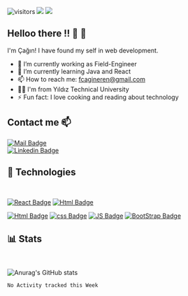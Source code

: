 


![visitors](https://visitor-badge.glitch.me/badge?page_id=FurkanCaginEren.visitor-badge) 
<img src="https://img.shields.io/github/stars/FurkanCaginEren?color=orange&label=Stars">
<img src="https://img.shields.io/github/followers/FurkanCaginEren?color=success&label=Followers">



## Helloo there !!  👋 👋

I'm Çağın! I have found my self in web development.

- 🔭 I’m currently working as Field-Engineer
- 🌱 I’m currently learning Java and React
- 📫 How to reach me: fcagineren@gmail.com 
- :man_student: I'm from Yıldız Technical University
- ⚡ Fun fact: I love cooking and reading about technology
  
## Contact me :mailbox:
[![Mail Badge](https://img.shields.io/badge/-fcagineren@gmail.com-c0392b?style=flat&labelColor=c0392b&logo=gmail&logoColor=white)](mailto:yigit.arpacioglu@gmail.com) <br>
[![Linkedin Badge](https://img.shields.io/badge/-FurkanCaginEren-0e76a8?style=flat&labelColor=0e76a8&logo=linkedin&logoColor=white)](https://www.linkedin.com/in/fce/) 
## :wrench: Technologies 
<br>

[![React Badge](https://img.shields.io/badge/-Angular-DD0031?style=for-the-badge&labelColor=black&logo=Angular&logoColor=DD0031)](#)
[![Html Badge](https://img.shields.io/badge/-Microsoft_SQL_Server-CC2927?style=for-the-badge&labelColor=black&logo=Microsoft-SQL-Server&logoColor=CC2927)](#)
<br>

[![Html Badge](https://img.shields.io/badge/-HTML5-E34F26?style=for-the-badge&labelColor=black&logo=html5&logoColor=E34F26)](#)
[![css Badge](https://img.shields.io/badge/-CSS3-1572b6?style=for-the-badge&labelColor=black&logo=css3&logoColor=1572b6)](#)
[![JS Badge](https://img.shields.io/badge/-JavaScript-F7DF1E?style=for-the-badge&labelColor=black&logo=javascript&logoColor=F7DF1E)](#)
[![BootStrap Badge](https://img.shields.io/badge/-BootStrap-7952B3?style=for-the-badge&labelColor=black&logo=BootStrap&logoColor=7952B3)](#)
<br>


## :bar_chart: Stats
<br>

![Anurag's GitHub stats](https://github-readme-stats.vercel.app/api?username=FurkanCaginEren&hide=contribs,prs,issues&show_icons=true&theme=radical)

<!--START_SECTION:waka-->
```text
No Activity tracked this Week
```
<!--END_SECTION:waka-->
